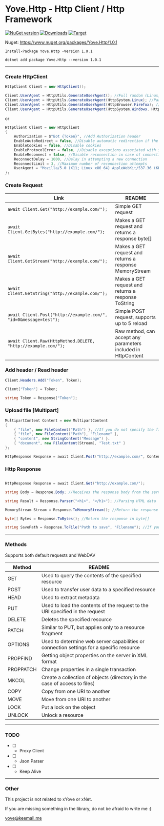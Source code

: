 # Yove.Http - Http Client / Http Framework

[![NuGet version](https://badge.fury.io/nu/Yove.Http.svg)](https://badge.fury.io/nu/Yove.Http)
[![Downloads](https://img.shields.io/nuget/dt/Yove.Http.svg)](https://www.nuget.org/packages/Yove.Http)
[![Target](https://img.shields.io/badge/.NET%20Standard-2.0-green.svg)](https://docs.microsoft.com/ru-ru/dotnet/standard/net-standard)

Nuget: https://www.nuget.org/packages/Yove.Http/1.0.1

```
Install-Package Yove.Http -Version 1.0.1
```

```
dotnet add package Yove.Http --version 1.0.1
```
___

### Create HttpClient

```csharp
HttpClient Client = new HttpClient();

Client.UserAgent = HttpUtils.GenerateUserAgent(); //Full random (Linux, Windows, Mac, ChromeOS) / (Chrome, Firefox, Opera, Edge, Safari)
Client.UserAgent = HttpUtils.GenerateUserAgent(HttpSystem.Linux); //Partial random (Linux) / (Chrome, Firefox, Opera, Edge, Safari)
Client.UserAgent = HttpUtils.GenerateUserAgent(HttpBrowser.Firefox); //Partial random (Linux, Windows, Mac, ChromeOS) / (Firefox)
Client.UserAgent = HttpUtils.GenerateUserAgent(HttpSystem.Windows, HttpBrowser.Chrome); //No random (Windows) / (Chrome)
```

or

```csharp
HttpClient Client = new HttpClient
{
    Authorization = $"Bot {Token}", //Add Authorization header
    EnableAutoRedirect = false, //Disable automatic redirection if the server responded with a Location header
    EnableCookies = false, //Disable cookies
    EnableProtocolError = false, //Disable exceptions associated with server response
    EnableReconnect = false, //Disable reconnection in case of connection errors or data reading
    ReconnectDelay = 1000, //Delay in attempting a new connection
    ReconnectLimit = 3, //Maximum number of reconnection attempts
    UserAgent = "Mozilla/5.0 (X11; Linux x86_64) AppleWebKit/537.36 (KHTML, like Gecko) Chrome/108.0.3440.84 Safari/537.36" //Sets User Agent
};
```

### Create Request

| Link | README |
| ------ | ------ |
| ```await Client.Get("http://example.com/");``` | Simple GET request |
| ```await Client.GetBytes("http://example.com/");``` | Makes a GET request and returns a response byte[] |
| ```await Client.GetStream("http://example.com/");``` | Makes a GET request and returns a response MemoryStream |
| ```await Client.GetString("http://example.com/");``` | Makes a GET request and returns a response ToString |
| ```await Client.Post("http://example.com/", "id=0&message=test");``` | Simple POST request, supports up to 5 reload |
| ```await Client.Raw(HttpMethod.DELETE, "http://example.com/");``` | Raw method, can accept any parameters included in HttpContent |

### Add header / Read header

```csharp
Client.Headers.Add("Token", Token);

Client["Token"] = Token;

string Token = Response["Token"];
```

### Upload file [Multipart]

```csharp
MultipartContent Content = new MultipartContent
{
    { "file", new FileContent("Path") }, //If you do not specify the file name, the client will transfer the file name from the path
    { "file", new FileContent("Path"), "Filename" },
    { "content", new StringContent("Message") }.
    { "document", new FileContent(Stream), "Test.txt" }
};

HttpResponse Response = await Client.Post("http://example.com/", Content);
```

### Http Response

```csharp

HttpResponse Response = await Client.Get("http://example.com/");

string Body = Response.Body; //Receives the response body from the server

string Result = Response.Parser("<h1>", "</h1>"); //Parsing HTML data

MemoryStream Stream = Response.ToMemoryStream(); //Return the response in MemoryStream

byte[] Bytes = Response.ToBytes(); //Return the response in byte[]

string SavePath = Response.ToFile("Path to save", "Filename"); //If you do not specify a Filename, the client will try to find the file name, and save it, otherwise you will get an error
```

___

### Methods

Supports both default requests and WebDAV

| Method | README |
| ------ | ------ |
| GET | Used to query the contents of the specified resource |
| POST | Used to transfer user data to a specified resource |
| HEAD | Used to extract metadata |
| PUT | Used to load the contents of the request to the URI specified in the request |
| DELETE | Deletes the specified resource |
| PATCH | Similar to PUT, but applies only to a resource fragment |
| OPTIONS | Used to determine web server capabilities or connection settings for a specific resource |
| PROPFIND | Getting object properties on the server in XML format |
| PROPPATCH | Change properties in a single transaction |
| MKCOL | Create a collection of objects (directory in the case of access to files) |
| COPY | Copy from one URI to another |
| MOVE | Move from one URI to another |
| LOCK | Put a lock on the object |
| UNLOCK | Unlock a resource |

___

### TODO

- [ ] - Proxy Client
- [ ] - Json Parser
- [ ] - Keep Alive

___

### Other

This project is not related to xYove or xNet.

If you are missing something in the library, do not be afraid to write me :)

<yove@keemail.me>